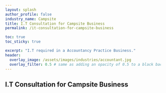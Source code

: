 ```yaml
---
layout: splash 
author_profile: false 
industry_name: Campsite
title: I.T Consultation for Campsite Business
permalink: /it-consultation-for-campsite-business

toc: true
toc_sticky: true

excerpt: "I.T required in a Accountancy Practice Business."
header:
  overlay_image: /assets/images/industries/accountant.jpg
  overlay_filter: 0.5 # same as adding an opacity of 0.5 to a black background
---
```


## I.T Consultation for Campsite Business